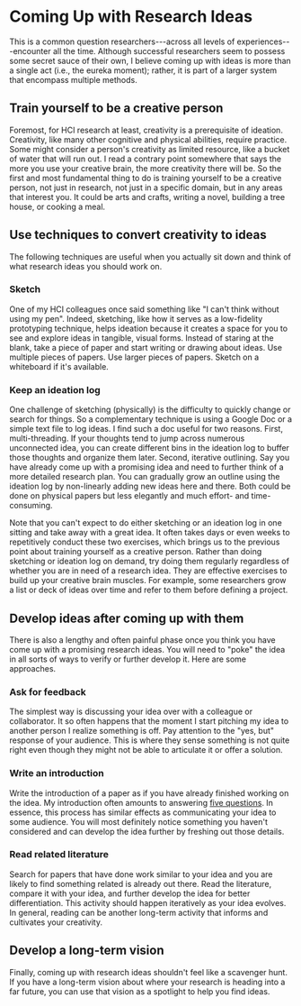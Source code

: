 # Coming Up with Research Ideas

This is a common question researchers---across all levels of experiences---encounter all the time. 
Although successful researchers seem to possess some secret sauce of their own, I believe coming up with ideas is more than a single act (i.e., the eureka moment); 
rather, it is part of a larger system that encompass multiple methods.

## Train yourself to be a creative person
Foremost, for HCI research at least, creativity is a prerequisite of ideation.
Creativity, like many other cognitive and physical abilities, require practice.
Some might consider a person's creativity as limited resource, like a bucket of water that will run out.
I read a contrary point somewhere that says the more you use your creative brain, the more creativity there will be.
So the first and most fundamental thing to do is training yourself to be a creative person, not just in research, not just in a specific domain, but in any areas that interest you.
It could be arts and crafts, writing a novel, building a tree house, or cooking a meal.

## Use techniques to convert creativity to ideas
The following techniques are useful when you actually sit down and think of what research ideas you should work on.

### Sketch
One of my HCI colleagues once said something like "I can't think without using my pen".
Indeed, sketching, like how it serves as a low-fidelity prototyping technique, helps ideation because it creates a space for you to see and explore ideas in tangible, visual forms.
Instead of staring at the blank, take a piece of paper and start writing or drawing about ideas. Use multiple pieces of papers. Use larger pieces of papers. Sketch on a whiteboard if it's available.

### Keep an ideation log
One challenge of sketching (physically) is the difficulty to quickly change or search for things.
So a complementary technique is using a Google Doc or a simple text file to log ideas.
I find such a doc useful for two reasons.
First, multi-threading. If your thoughts tend to jump across numerous unconnected idea, you can create different bins in the ideation log to buffer those thoughts and organize them later.
Second, iterative outlining. Say you have already come up with a promising idea and need to further think of a more detailed research plan. You can gradually grow an outline using the ideation log by non-linearly adding new ideas here and there.
Both could be done on physical papers but less elegantly and much effort- and time-consuming.

Note that you can't expect to do either sketching or an ideation log in one sitting and take away with a great idea.
It often takes days or even weeks to repetitively conduct these two exercises, which brings us to the previous point about training yourself as a creative person.
Rather than doing sketching or ideation log on demand, try doing them regularly regardless of whether you are in need of a research idea.
They are effective exercises to build up your creative brain muscles.
For example, some researchers grow a list or deck of ideas over time and refer to them before defining a project.

## Develop ideas after coming up with them
There is also a lengthy and often painful phase once you think you have come up with a promising research ideas. 
You will need to "poke" the idea in all sorts of ways to verify or further develop it.
Here are some approaches.

### Ask for feedback
The simplest way is discussing your idea over with a colleague or collaborator. 
It so often happens that the moment I start pitching my idea to another person I realize something is off.
Pay attention to the "yes, but" response of your audience. This is where they sense something is not quite right even though they might not be able to articulate it or offer a solution.

### Write an introduction
Write the introduction of a paper as if you have already finished working on the idea.
My introduction often amounts to answering [five questions](https://hci.prof/blog/#5p-intro).
In essence, this process has similar effects as communicating your idea to some audience.
You will most definitely notice something you haven't considered and can develop the idea further by freshing out those details.

### Read related literature
Search for papers that have done work similar to your idea and you are likely to find something related is already out there.
Read the literature, compare it with your idea, and further develop the idea for better differentiation.
This activity should happen iteratively as your idea evolves.
In general, reading can be another long-term activity that informs and cultivates your creativity.

## Develop a long-term vision
Finally, coming up with research ideas shouldn't feel like a scavenger hunt. 
If you have a long-term vision about where your research is heading into a far future, you can use that vision as a spotlight to help you find ideas.